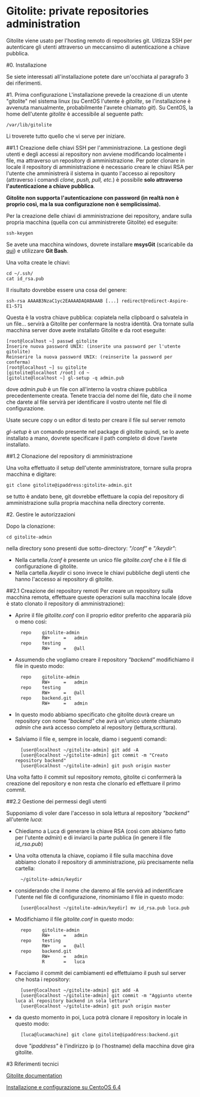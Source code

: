 Gitolite: private repositories administration
=============================================

Gitolite viene usato per l'hosting remoto di repositories git.  Uitlizza SSH per autenticare gli utenti attraverso un meccansimo di autenticazione a chiave pubblica. 

#0. Installazione

Se siete interessati all'installazione potete dare un'occhiata al paragrafo 3 dei riferimenti.

#1. Prima configurazione
L'installazione prevede la creazione di un utente "gitolite" nel sistema linux (su CentOS l'utente è *gitolite*, se l'installazione è avvenuta manualmente, probabilmente l'avrete chiamato *git*). Su CentOS, la home dell'utente *gitolite* è accessibile al seguente path:

    /var/lib/gitolite

Li troverete tutto quello che vi serve per iniziare.

##1.1 Creazione delle chiavi SSH per l'amministrazione.
La gestione degli utenti e degli accessi ai repository non avviene modificando localmente i file, ma attraverso un repository di amministrazione. Per poter clonare in locale il repository di amministrazione è necessario creare le chiavi RSA per l'utente che amministrerà il sistema in quanto l'accesso ai repository (attraverso i comandi *clone, push, pull, etc.*) è possibile **solo attraverso l'autenticazione a chiave pubblica**. 

**Gitolite non supporta l'autenticazione con password (in realtà non è proprio così, ma la sua configurazione non è semplicissima).**

Per la creazione delle chiavi di amministrazione dei repository, andare sulla propria macchina (quella con cui amministrerete Gitolite) ed eseguite:

    ssh-keygen

Se avete una macchina windows, dovrete installare **msysGit**  (scaricabile da [qui](http://msysgit.github.io/)) e utilizzare **Git Bash**.

Una volta create le chiavi:

    cd ~/.ssh/
    cat id_rsa.pub

Il risultato dovrebbe essere una cosa del genere:
    
    ssh-rsa AAAAB3NzaC1yc2EAAAADAQABAAAB [...] redirect@redirect-Aspire-E1-571

Questa è la vostra chiave pubblica: copiatela nella clipboard o salvatela in un file... servirà a Gitolite per confermare la nostra identità.
Ora tornate sulla macchina server dove avete installato Gitolite e da root eseguite:

    [root@localhost ~] passwd gitolite
    Inserire nuova password UNIX: (inserite una password per l'utente gitolite)
    Reinserire la nuova password UNIX: (reinserite la password per conferma)
    [root@localhost ~] su gitolite
    [gitolite@localhost /root] cd ~
    [gitolite@localhost ~] gl-setup -q admin.pub

dove *admin.pub* è un file con all'interno la vostra chiave pubblica precedentemente creata. Tenete traccia del nome del file, dato che il nome che darete al file servirà per identificare il vostro utente nel file di configurazione. 

Usate secure copy o un editor di testo per creare il file sul server remoto 

*gl-setup* è un comando presente nel package di gitolite quindi, se lo avete installato a mano, dovrete specificare il path completo di dove l'avete installato. 

##1.2 Clonazione del repository di amministrazione

Una volta effettuato il setup dell'utente amministratore, tornare sulla propra macchina e digitare:

    git clone gitolite@ipaddress:gitolite-admin.git

se tutto è andato bene, git dovrebbe effettuare la copia del repository di amministrazione sulla propria macchina nella directory corrente.

#2. Gestire le autorizzazioni

Dopo la clonazione:

    cd gitolite-admin

nella directory sono presenti due sotto-directory: *"/conf"* e *"/keydir"*:

- Nella cartella */conf* è presente un unico file *gitolite.conf* che è il file di configurazione di gitolite. 
- Nella cartella */keydir* ci sono invece le chiavi pubbliche degli utenti che hanno l'accesso ai repository di gitolite.

##2.1 Creazione dei repository remoti
Per creare un repository sulla macchina remota, effettuare queste operazioni sulla macchina locale (dove è stato clonato il repository di amministrazione):

- Aprire il file *gitolite.conf* con il proprio editor preferito che appararià più o meno così:

        repo    gitolite-admin
                RW+     =   admin
        repo    testing
                RW+     =   @all

- Assumendo che vogliamo creare il repository *"backend"* modifichiamo il file in questo modo:

        repo    gitolite-admin
                RW+     =   admin
        repo    testing
                RW+     =   @all
        repo    backend.git
                RW+     =   admin

- In questo modo abbiamo specificato che gitolite dovrà creare un repository con nome *"backend"* che avrà un'unico utente chiamato *admin* che avrà accesso completo al repository (lettura,scrittura).

- Salviamo il file e, sempre in locale, diamo i seguenti comandi:

        [user@localhost ~/gitolite-admin] git add -A
        [user@localhost ~/gitolite-admin] git commit -m "Creato repository backend"
        [user@localhost ~/gitolite-admin] git push origin master

Una volta fatto il commit sul repository remoto, gitolite ci confermerà la creazione del repository e non resta che clonarlo ed effettuare il primo commit.

##2.2 Gestione dei permessi degli utenti

Supponiamo di voler dare l'accesso in sola lettura al repository *"backend"* all'utente *luca*:

- Chiediamo a Luca di generare la chiave RSA (così com abbiamo fatto per l'utente *admin*) e di inviarci la parte publica (in genere il file *id_rsa.pub*)
- Una volta ottenuta la chiave, copiamo il file sulla macchina dove abbiamo clonato il repository di amministrazione, più precisamente nella cartella:

        ~/gitolite-admin/keydir

- considerando che il nome che daremo al file servirà ad indentificare l'utente nel file di configurazione, rinominiamo il file in questo modo:

        [user@localhost ~/gitolite-admin/keydir] mv id_rsa.pub luca.pub

- Modifichiamo il file *gitolite.conf* in questo modo:

        repo    gitolite-admin
                RW+     =   admin
        repo    testing
                RW+     =   @all
        repo    backend.git
                RW+     =   admin
                R       =   luca

- Facciamo il commit dei cambiamenti ed effettuiamo il push sul server che hosta i repository:

        [user@localhost ~/gitolite-admin] git add -A
        [user@localhost ~/gitolite-admin] git commit -m "Aggiunto utente luca al repository backend in sola lettura"
        [user@localhost ~/gitolite-admin] git push origin master

- da questo momento in poi, Luca potrà clonare il repository in locale in questo modo:

        [luca@lucamachine] git clone gitolite@ipaddress:backend.git

     dove *"ipaddress"* è l'indirizzo ip (o l'hostname) della macchina dove gira gitolite.

#3 Riferimenti tecnici

[Gitolite documentation](http://www.google.com)

[Installazione e configurazione su CentoOS 6.4](http://sachinsharm.wordpress.com/2013/10/04/installsetup-and-configure-git-server-with-gitolite-and-gitweb-on-centosrhel-6-4/)
